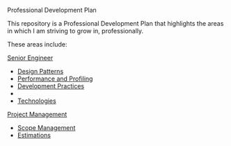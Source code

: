 Professional Development Plan

This repository is a Professional Development Plan that highlights the areas in which I am striving to grow in, professionally.

These areas include:

[Senior Engineer](./senior-engineer/senior-engineer.md)

- [Design Patterns](./senior-engineer/design-patterns//design-patterns.md)
- [Performance and Profiling](./senior-engineer/performance-and-profiling.md)
- [Development Practices](./senior-engineer/development-practices/development-practices.md)
-
- [Technologies](./senior-engineer/technologies/technologies.md)

[Project Management](./project-management/project-management.md)

- [Scope Management](./project-management/scope-management.md)
- [Estimations](./project-management/estimations.md)
